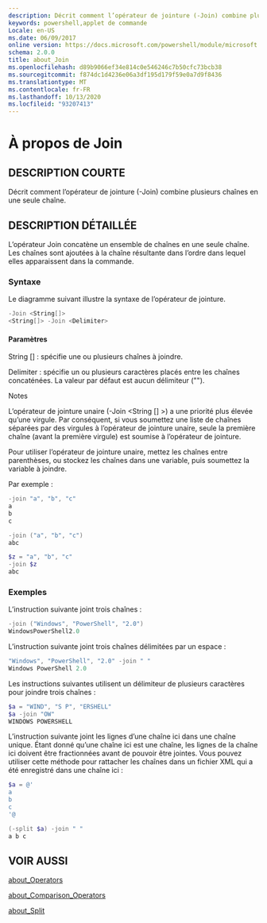 ```yaml
---
description: Décrit comment l’opérateur de jointure (-Join) combine plusieurs chaînes en une seule chaîne.
keywords: powershell,applet de commande
Locale: en-US
ms.date: 06/09/2017
online version: https://docs.microsoft.com/powershell/module/microsoft.powershell.core/about/about_join?view=powershell-7&WT.mc_id=ps-gethelp
schema: 2.0.0
title: about_Join
ms.openlocfilehash: d89b9066ef34e814c0e546246c7b50cfc73bcb38
ms.sourcegitcommit: f874dc1d4236e06a3df195d179f59e0a7d9f8436
ms.translationtype: MT
ms.contentlocale: fr-FR
ms.lasthandoff: 10/13/2020
ms.locfileid: "93207413"
---
```

# <a name="about-join"></a>À propos de Join

## <a name="short-description"></a>DESCRIPTION COURTE
Décrit comment l’opérateur de jointure (-Join) combine plusieurs chaînes en une seule chaîne.

## <a name="long-description"></a>DESCRIPTION DÉTAILLÉE

L’opérateur Join concatène un ensemble de chaînes en une seule chaîne. Les chaînes sont ajoutées à la chaîne résultante dans l’ordre dans lequel elles apparaissent dans la commande.

### <a name="syntax"></a>Syntaxe

Le diagramme suivant illustre la syntaxe de l’opérateur de jointure.

```powershell
-Join <String[]>
<String[]> -Join <Delimiter>
```

#### <a name="parameters"></a>Paramètres

String [] : spécifie une ou plusieurs chaînes à joindre.

Delimiter : spécifie un ou plusieurs caractères placés entre les chaînes concaténées. La valeur par défaut est aucun délimiteur ("").

Notes

L’opérateur de jointure unaire (-Join <String [] >) a une priorité plus élevée qu’une virgule. Par conséquent, si vous soumettez une liste de chaînes séparées par des virgules à l’opérateur de jointure unaire, seule la première chaîne (avant la première virgule) est soumise à l’opérateur de jointure.

Pour utiliser l’opérateur de jointure unaire, mettez les chaînes entre parenthèses, ou stockez les chaînes dans une variable, puis soumettez la variable à joindre.

Par exemple :

```powershell
-join "a", "b", "c"
a
b
c

-join ("a", "b", "c")
abc

$z = "a", "b", "c"
-join $z
abc
```

### <a name="examples"></a>Exemples

L’instruction suivante joint trois chaînes :

```powershell
-join ("Windows", "PowerShell", "2.0")
WindowsPowerShell2.0
```

L’instruction suivante joint trois chaînes délimitées par un espace :

```powershell
"Windows", "PowerShell", "2.0" -join " "
Windows PowerShell 2.0
```

Les instructions suivantes utilisent un délimiteur de plusieurs caractères pour joindre trois chaînes :

```powershell
$a = "WIND", "S P", "ERSHELL"
$a -join "OW"
WINDOWS POWERSHELL
```

L’instruction suivante joint les lignes d’une chaîne ici dans une chaîne unique. Étant donné qu’une chaîne ici est une chaîne, les lignes de la chaîne ici doivent être fractionnées avant de pouvoir être jointes. Vous pouvez utiliser cette méthode pour rattacher les chaînes dans un fichier XML qui a été enregistré dans une chaîne ici :

```powershell
$a = @'
a
b
c
'@

(-split $a) -join " "
a b c
```

## <a name="see-also"></a>VOIR AUSSI

[about_Operators](about_Operators.md)

[about_Comparison_Operators](about_Comparison_Operators.md)

[about_Split](about_Split.md)
